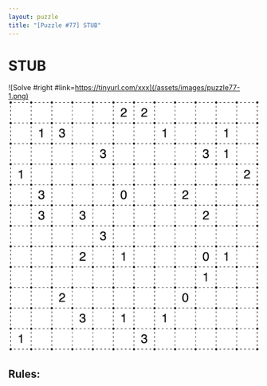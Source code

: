 ```yaml
---
layout: puzzle
title: "[Puzzle #77] STUB"
---
```


# STUB

![Solve #right #link=https://tinyurl.com/xxx](/assets/images/puzzle77-1.png)
![#left](/assets/images/puzzle77-2.png)

## Rules:

